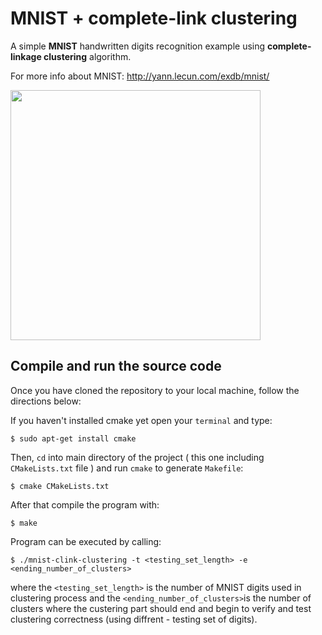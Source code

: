 # MNIST + complete-link clustering

A simple **MNIST** handwritten digits recognition example using **complete-linkage clustering** algorithm.

For more info about MNIST:
http://yann.lecun.com/exdb/mnist/

<img src="https://upload.wikimedia.org/wikipedia/commons/thumb/2/27/MnistExamples.png/220px-MnistExamples.png" width="400">

## Compile and run the source code


Once you have cloned the repository to your local machine, follow the directions below:


If you haven't installed cmake yet open your ` terminal ` and type:
```
$ sudo apt-get install cmake
```

Then, `` cd `` into main directory of the project ( this one including  `` CMakeLists.txt `` file ) and run `cmake` to generate ` Makefile `:

```
$ cmake CMakeLists.txt
```
After that compile the program with:

```
$ make
```

Program can be executed by calling:


```
$ ./mnist-clink-clustering -t <testing_set_length> -e <ending_number_of_clusters>
```
where the ` <testing_set_length> ` is the number of MNIST digits used in clustering process and the ` <ending_number_of_clusters> `is the number of clusters where the custering part should end and begin to verify and test clustering correctness (using diffrent - testing set of digits).

